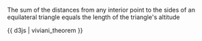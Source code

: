 The sum of the distances from any interior point to the sides of an equilateral triangle equals the length of the triangle's altitude

{{ d3js | viviani_theorem }}